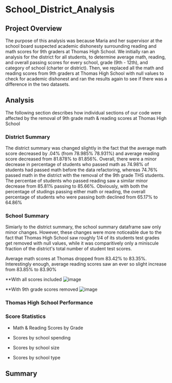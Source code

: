 # School_District_Analysis

## Project Overview
The purpose of this analysis was because Maria and her supervisor at the school board suspected academic dishonesty surrounding reading and math scores for 9th graders at Thomas High School. We initially ran an analysis for the district for all students, to determine average math, reading, and overall passing scores for every school, grade (9th - 12th), and category of school (charter or district). Then, we replaced all the math and reading scores from 9th graders at Thomas High School with null values to check for academic dishonest and ran the results again to see if there was a difference in the two datasets. 

## Analysis 
The following section describes how individual sections of our code were affected by the removal of 9th grade math & reading scores at Thomas High School

### District Summary 
The district summary was changed slightly in the fact that the average math score decreased by .04% (from 78.985% 78.931%) and average reading score decreased from 81.878% to 81.856%. Overall, there were a minor decrease in percentage of students who passed math as 74.98% of students had passed math before the data refactoring, whereas 74.76% passed math in the district with the removal of the 9th grade THS students. The percentae of students who passed reading saw a similar minor decrease from 85.81% passing to 85.66%. Obviously, with both the percentage of studings passing either math or reading, the overall percentage of students who were passing both declined from 65.17% to 64.86%
### School Summary
Simiarly to the district summary, the school summary dataframe saw only minor changes. However, these changes were more noticeable due to the fact that Thomas High School saw roughly 1/4 of its students test grades get removed with null values, while it was comparitively only a miniscule fraction of the district's total number of student test scores.

Average math scores at Thomas dropped from 83.42% to 83.35%. Interestingly enough, average reading scores saw an ever so slight increase from 83.85% to 83.90%

**With all scores included
![image](https://user-images.githubusercontent.com/92773195/141668095-52d6c93d-d17a-48a0-825f-e594fc2c5330.png)

**With 9th grade scores removed
![image](https://user-images.githubusercontent.com/92773195/141668111-10e4ddc7-441f-4409-af31-a5426fbabf2c.png)

### Thomas High School Performance

### Score Statistics
* Math & Reading Scores by Grade

* Scores by school spending

* Scores by school size

* Scores by school type



## Summary

